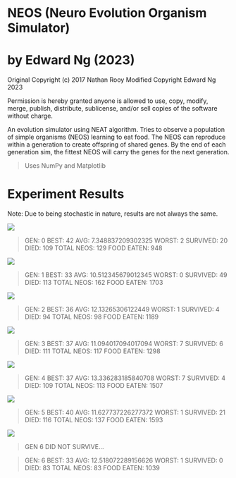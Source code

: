 # NEOS (Neuro Evolution Organism Simulator)
# by Edward Ng (2023)

Original Copyright (c) 2017 Nathan Rooy
Modified Copyright Edward Ng 2023

Permission is hereby granted anyone is allowed to use, copy, modify, merge, publish, distribute, sublicense, and/or sell copies of the software without charge.

An evolution simulator using NEAT algorithm. Tries to observe a population
of simple organisms (NEOS) learning to eat food. The NEOS can reproduce
within a generation to create offspring of shared genes. By the end of 
each generation sim, the fittest NEOS will carry the genes 
for the next generation.

> Uses NumPy and Matplotlib

# Experiment Results

Note: Due to being stochastic in nature, results are not always the same.

![](preview/gen_0.gif)

> GEN: 0 BEST: 42 AVG: 7.348837209302325 WORST: 2 SURVIVED: 20 DIED: 109 TOTAL NEOS: 129 FOOD EATEN: 948

![](preview/gen_1.gif)

> GEN: 1 BEST: 33 AVG: 10.512345679012345 WORST: 0 SURVIVED: 49 DIED: 113 TOTAL NEOS: 162 FOOD EATEN: 1703

![](preview/gen_2.gif)

> GEN: 2 BEST: 36 AVG: 12.13265306122449 WORST: 1 SURVIVED: 4 DIED: 94 TOTAL NEOS: 98 FOOD EATEN: 1189

![](preview/gen_3.gif)

> GEN: 3 BEST: 37 AVG: 11.094017094017094 WORST: 7 SURVIVED: 6 DIED: 111 TOTAL NEOS: 117 FOOD EATEN: 1298

![](preview/gen_4.gif)

> GEN: 4 BEST: 37 AVG: 13.336283185840708 WORST: 7 SURVIVED: 4 DIED: 109 TOTAL NEOS: 113 FOOD EATEN: 1507

![](preview/gen_5.gif)

> GEN: 5 BEST: 40 AVG: 11.627737226277372 WORST: 1 SURVIVED: 21 DIED: 116 TOTAL NEOS: 137 FOOD EATEN: 1593

![](preview/gen_6.gif)

> GEN 6 DID NOT SURVIVE...

> GEN: 6 BEST: 33 AVG: 12.518072289156626 WORST: 1 SURVIVED: 0 DIED: 83 TOTAL NEOS: 83 FOOD EATEN: 1039

